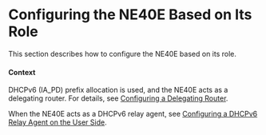 Configuring the NE40E Based on Its Role
=======================================

This section describes how to configure the NE40E based on its role.

#### Context

DHCPv6 (IA\_PD) prefix allocation is used, and the NE40E acts as a delegating router. For details, see [Configuring a Delegating Router](dc_ne_ipv6_address_cfg_0071.html).

When the NE40E acts as a DHCPv6 relay agent, see [Configuring a DHCPv6 Relay Agent on the User Side](dc_ne_ipv6_address_cfg_0012.html).